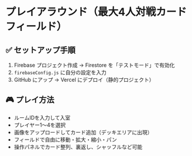 
# プレイアラウンド（最大4人対戦カードフィールド）

## ✅ セットアップ手順

1. Firebase プロジェクト作成 → Firestore を「テストモード」で有効化
2. `firebaseConfig.js` に自分の設定を入力
3. GitHub にアップ → Vercel にデプロイ（静的プロジェクト）

## 🎮 プレイ方法

- ルームIDを入力して入室
- プレイヤー1〜4を選択
- 画像をアップロードしてカード追加（デッキエリアに出現）
- フィールドで自由に移動・拡大・縮小・パン
- 操作パネルでカード整列、裏返し、シャッフルなど可能

